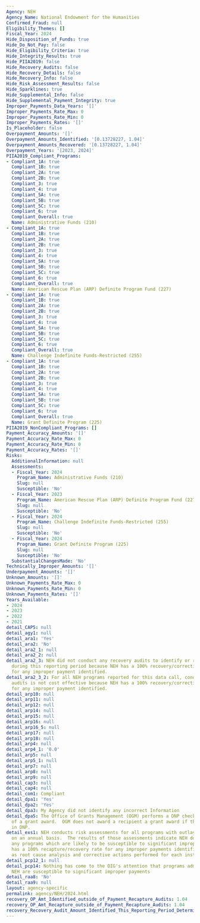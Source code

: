 ```yaml
---
Agency: NEH
Agency_Name: National Endowment for the Humanities
Confirmed_Fraud: null
Eligibility_Themes: []
Fiscal_Year: 2024
Hide_Disposition_of_Funds: true
Hide_Do_Not_Pay: false
Hide_Eligibility_Criteria: true
Hide_Integrity_Results: true
Hide_PIIA2019: false
Hide_Recovery_Audits: false
Hide_Recovery_Details: false
Hide_Recovery_Info: false
Hide_Risk_Assessment_Results: false
Hide_Sparklines: true
Hide_Supplemental_Info: false
Hide_Supplemental_Payment_Integrity: true
Improper_Payments_Data_Years: '[]'
Improper_Payments_Rate_Max: 0
Improper_Payments_Rate_Min: 0
Improper_Payments_Rates: '[]'
Is_Placeholder: false
Overpayment_Amounts: '[]'
Overpayment_Amounts_Identified: '[0.13728227, 1.04]'
Overpayment_Amounts_Recovered: '[0.13728227, 1.04]'
Overpayment_Years: '[2023, 2024]'
PIIA2019_Compliant_Programs:
- Compliant_1A: true
  Compliant_1B: true
  Compliant_2A: true
  Compliant_2B: true
  Compliant_3: true
  Compliant_4: true
  Compliant_5A: true
  Compliant_5B: true
  Compliant_5C: true
  Compliant_6: true
  Compliant_Overall: true
  Name: Administrative Funds (210)
- Compliant_1A: true
  Compliant_1B: true
  Compliant_2A: true
  Compliant_2B: true
  Compliant_3: true
  Compliant_4: true
  Compliant_5A: true
  Compliant_5B: true
  Compliant_5C: true
  Compliant_6: true
  Compliant_Overall: true
  Name: American Rescue Plan (ARP) Definite Program Fund (227)
- Compliant_1A: true
  Compliant_1B: true
  Compliant_2A: true
  Compliant_2B: true
  Compliant_3: true
  Compliant_4: true
  Compliant_5A: true
  Compliant_5B: true
  Compliant_5C: true
  Compliant_6: true
  Compliant_Overall: true
  Name: Challenge Indefinite Funds-Restricted (255)
- Compliant_1A: true
  Compliant_1B: true
  Compliant_2A: true
  Compliant_2B: true
  Compliant_3: true
  Compliant_4: true
  Compliant_5A: true
  Compliant_5B: true
  Compliant_5C: true
  Compliant_6: true
  Compliant_Overall: true
  Name: Grant Definite Program (225)
PIIA2019_NonCompliant_Programs: []
Payment_Accuracy_Amounts: '[]'
Payment_Accuracy_Rate_Max: 0
Payment_Accuracy_Rate_Min: 0
Payment_Accuracy_Rates: '[]'
Risks:
  AdditionalInformation: null
  Assessments:
  - Fiscal_Year: 2024
    Program_Name: Administrative Funds (210)
    Slug: null
    Susceptible: 'No'
  - Fiscal_Year: 2023
    Program_Name: American Rescue Plan (ARP) Definite Program Fund (227)
    Slug: null
    Susceptible: 'No'
  - Fiscal_Year: 2024
    Program_Name: Challenge Indefinite Funds-Restricted (255)
    Slug: null
    Susceptible: 'No'
  - Fiscal_Year: 2024
    Program_Name: Grant Definite Program (225)
    Slug: null
    Susceptible: 'No'
  SubstantialChangesMade: 'No'
Technically_Improper_Amounts: '[]'
Underpayment_Amounts: '[]'
Unknown_Amounts: '[]'
Unknown_Payments_Rate_Max: 0
Unknown_Payments_Rate_Min: 0
Unknown_Payments_Rates: '[]'
Years_Available:
- 2024
- 2023
- 2022
- 2021
detail_CAP5: null
detail_agy1: null
detail_ara1: 'Yes'
detail_ara2: 'No'
detail_ara2_1: null
detail_ara2_2: null
detail_ara2_3: NEH did not conduct any recovery audits to identify or recover overpayments
  during this reporting period because NEH has a 100% recovery/correction rate policy
  for any improper payment identified.
detail_ara2_3_2: For all NEH programs reported for this data call, conducting recovery
  audits is not cost effective because NEH has a 100% recovery/correction rate policy
  for any improper payment identified.
detail_arp10: null
detail_arp11: null
detail_arp12: null
detail_arp14: null
detail_arp15: null
detail_arp16: null
detail_arp16_5: null
detail_arp17: null
detail_arp18: null
detail_arp4: null
detail_arp4_1: '0.0'
detail_arp5: null
detail_arp5_1: null
detail_arp7: null
detail_arp8: null
detail_arp9: null
detail_cap3: null
detail_cap4: null
detail_com1: Compliant
detail_dpa1: 'Yes'
detail_dpa2: 'Yes'
detail_dpa3: My Agency did not identify any incorrect Information
detail_dpa5: The Office of Grants Management (OGM) performs a DNP check prior to issuance
  of a grant award.  OGM does not award a recipient a grant award if there is a flag
  in DNP.
detail_exs1: NEH conducts risk assessments for all programs with outlays over $10M
  on an annual basis.  The results of those assessments indicate NEH does not have
  any programs which are likely to be susceptible to significant improper payments.  NEH
  has a 100% recapture/recovery rate for any improper payments identified as well
  as root cause analysis and corrective actions performed for each instance.
detail_pcp12_1: null
detail_pcp14: Nothing has come to the OIG's attention that programs administered by
  NEH are susceptible to significant improper payments
detail_raa8: 'No'
detail_raa9: null
layout: agency-specific
permalink: agency/NEH/2024.html
recovery_OP_Amt_Identified_outside_of_Payment_Recapture_Audits: 1.04
recovery_OP_Amt_Recapture_outside_of_Payment_Recapture_Audits: 1.04
recovery_Recovery_Audit_Amount_Identified_This_Reporting_Period_Determined_Not_Collectable_Rate: 0.0
---
```

